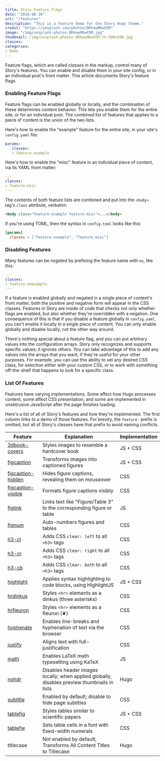 ```yaml
---
title: Story Feature Flags
date: "2018-08-30"
url: "/features"
description: "This is a feature demo for the Story Hugo theme."
credit: "https://unsplash.com/photos/QRkew0KwXSM"
image: "/img/unsplash-photos-QRkew0KwXSM.jpg"
thumbnail: /img/unsplash-photos-QRkew0KwXSM.tn-500x500.jpg
classes:
categories:
- Demo
---
```

Feature flags, which are called _classes_ in the markup, control many of Story's features.
You can enable and disable them in your site config, or in an individual post's front matter.
This article documents Story's feature flags.
<!--more-->

### Enabling Feature Flags

Feature flags can be enabled globally or locally, and the combination of these determines content behavior.
This lets you enable them for the entire site, or for an individual post.
The combined list of features that applies to a piece of content is the union of the two lists.

Here's how to enable the "example" feature for the entire site, in your site's `config.yaml` file:

```yaml
params:
   classes:
   - feature-example
```

Here's how to enable the "misc" feature in an individual piece of content, via its YAML front matter:

```yaml
---
classes:
- feature-misc
---
```

The contents of both feature lists are combined and put into the `<body>` tag's `class` attribute, verbatim:

```html
<body class="feature-example feature-misc">...</body>
```

If you're using TOML, then the syntax in `config.toml` looks like this:

```toml
[params]
  classes = ["feature-example", "feature-misc"]
```

### Disabling Features

Many features can be _negated_ by prefixing the feature name with `no`, like this:

```yaml
---
classes:
- feature-noexample
---
```

If a feature is enabled globally and negated in a single piece of content's front matter, both the positive and negative form will appear in the CSS classes.
Features in Story are inside of code that checks not only whether flags are enabled, but also whether they're overridden with a negation.
One consequence of this is that if you disable a feature globally in `config.yaml`, you can't enable it locally in a single piece of content.
You can only enable globally and disable locally, not the other way around.

There's nothing special about a feature flag, and you can put arbitrary values into the configuration arrays.
Story only recognizes and supports specific values; it ignores others.
You can take advantage of this to add any values into the arrays that you want, if they're useful for your other purposes.
For example, you can use this ability to set any desired CSS class, for selection either with your custom CSS, or to work with something off-the-shelf that happens to look for a specific class.

### List Of Features

Features have varying implementations.
Some affect how Hugo processes content, some affect CSS presentation, and some are implemented in unobtrusive JavaScript after the page finishes loading.

Here's a list of all of Story's features and how they're implemented.
The first column links to a demo of those features.
For brevity, the `feature-` prefix is omitted, but all of Story's classes have that prefix to avoid naming conflicts.

| Feature            | Explanation                                                                                 | Implementation |
|--------------------|---------------------------------------------------------------------------------------------|----------------|
| [3dbook-covers](/images)       | Styles images to resemble a hardcover book                                                | JS + CSS       |
| [figcaption](/figures)         | Transforms images into captioned figures                                                    | JS + CSS       |
| [figcaption-hidden](/figures)  | Hides figure captions, revealing them on mouseover                                          | CSS            |
| [figcaption-visible](/figures) | Formats figure captions visibly                                                             | CSS            |
| [figlink](/figures)            | Links text like "Figure/Table 3" to the corresponding figure or table                       | JS             |
| [fignum](/figures)             | Auto-numbers figures and tables                                                             | CSS            |
| [h3-cl](/typography)           | Adds CSS `clear: left` to all `<h3>` tags | CSS |
| [h3-cr](/typography)           | Adds CSS `clear: right` to all `<h3>` tags | CSS |
| [h3-cb](/typography)           | Adds CSS `clear: both` to all `<h3>` tags | CSS |
| [highlight](/typography)       | Applies syntax highlighting to code blocks, using HighlightJS                               | JS + CSS       |
| [hrdinkus](/typography)        | Styles `<hr>` elements as a dinkus (three asterisks)                                      | CSS            |
| [hrfleuron](/typography)       | Styles `<hr>` elements as a fleuron (&#10086;)                                            | CSS            |
| [hyphenate](/typography)       | Enables line-breaks and hyphenation of text via the browser                                 | CSS            |
| [justify](/typography)         | Aligns text with full-justification                                                         | CSS            |
| [math](/math)                  | Enables LaTeX math typesetting using KaTeX                                                  | JS             |
| [nohdr](/images/)              | Disables header images locally; when applied globally, disables preview thumbnails in lists | Hugo           |
| [subtitle](/typography)        | Enabled by default; disable to hide page subtitles | CSS
| [tablefig](/figures)           | Styles tables similar to scientific papers                                                | JS + CSS       |
| [tablefw](/figures)            | Sets table cells in a font with fixed-width numerals                                        | CSS            |
| titlecase                      | Not enabled by default; Transforms All Content Titles to Titlecase                                                  | Hugo           |

